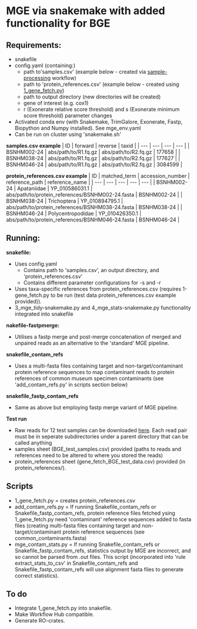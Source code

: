 # MGE via snakemake with added functionality for BGE #
## Requirements: ##
- snakefile
- config.yaml (containing:)
  - path to'samples.csv' (example below - created via [sample-processing](https://github.com/bge-barcoding/sample-processing) workflow)
  - path to 'protein_references.csv' (example below - created using [1_gene_fetch.py](https://github.com/SchistoDan/MitoGeneExtractor/blob/main/snakemake/1_gene_fetch.py))
  - path to output directory (new directories will be created)
  - gene of interest (e.g. cox1)
  - r (Exonerate relative score threshold) and s (Exonerate minimum score threshold) parameter changes
- Activated conda env (with Snakemake, TrimGalore, Exonerate, Fastp, Biopython and Numpy installed). See mge_env.yaml
- Can be run on cluster using 'snakemake.sh'

**samples.csv example**
| ID | forward | reverse | taxid |
| --- | --- | --- | --- |
| BSNHM002-24  | abs/path/to/R1.fq.gz | abs/path/to/R2.fq.gz | 177658 |
| BSNHM038-24 | abs/path/to/R1.fq.gz | abs/path/to/R2.fq.gz | 177627 |
| BSNHM046-24 | abs/path/to/R1.fq.gz | abs/path/to/R2.fq.gz | 3084599 |

**protein_references.csv example** 
| ID | matched_term | accession_number | reference_path | reference_name |
| --- | --- | --- | --- | --- |
| BSNHM002-24  | Apataniidae | YP_010586031.1 | abs/path/to/protein_references/BSNHM002-24.fasta | BSNHM002-24 |
| BSNHM038-24 | Trichoptera | YP_010894795.1 | abs/path/to/protein_references/BSNHM038-24.fasta | BSNHM038-24 |
| BSNHM046-24 | Polycentropodidae | YP_010426350.1 | abs/path/to/protein_references/BSNHM046-24.fasta | BSNHM046-24 |
  
  

## Running: ##
**snakefile:** 
- Uses config.yaml
  - Contains path to 'samples.csv', an output directory, and 'protein_references.csv'
  - Contains different parameter configurations for -s and -r
- Uses taxa-specific references from protein_references.csv (requires 1-gene_fetch.py to be run (test data protein_references.csv example provided)).
- 3_mge_tidy-snakemake.py and 4_mge_stats-snakemake.py functionality integrated into snakefile

**nakefile-fastpmerge:** 
- Utilises a fastp merge and post-merge concatenation of merged and unpaired reads as an alternative to the 'standard' MGE pipeline.

**snakefile_contam_refs**
- Uses a multi-fasta files containing target and non-target/contaminant protein reference sequences to map contaminant reads to protein references of common museum specimen contaminants (see 'add_contam_refs.py' in scripts  section below)

**snakefile_fastp_contam_refs**
- Same as above but employing fastp merge variant of MGE pipeline.

**Test run**
- Raw reads for 12 test samples can be downloaded [here](https://naturalhistorymuseum-my.sharepoint.com/personal/b_price_nhm_ac_uk/_layouts/15/onedrive.aspx?ct=1723035606962&or=Teams%2DHL&ga=1&LOF=1&id=%2Fpersonal%2Fb%5Fprice%5Fnhm%5Fac%5Fuk%2FDocuments%2F%5Ftemp%2F%5FBGEexamples4Felix%2F1%5Fraw%5Fdata). Each read pair must be in seperate subdirectories under a parent directory that can be called anything
- samples sheet (BGE_test_samples.csv) provided (paths to reads and references need to be altered to where you stored the reads)
- protein_references sheet (gene_fetch_BGE_test_data.csv) provided (in protein_references/).


## Scripts ##
- 1_gene_fetch.py = creates protein_references.csv
- add_contam_refs.py = If running Snakefile_contam_refs or Snakefile_fastp_contam_refs, protein reference files fetched ysing 1_gene_fetch.py need 'contaminant' reference sequences added to fasta files (creating multi-fasta files containing target and non-target/contaminant protein reference sequences (see common_contaminants.fasta)
- mge_contam_stats.py = If running Snakefile_contam_refs or Snakefile_fastp_contam_refs, statistics output by MGE are incorrect, and so cannot be parsed from .out files. This script (incorporated into 'rule extract_stats_to_csv' in Snakefile_contam_refs and Snakefile_fastp_contam_refs will use alignment fasta files to generate correct statistics).

## To do ##
- Integrate 1_gene_fetch.py into snakefile.
- Make Workflow Hub compatible.
- Generate RO-crates.
  
